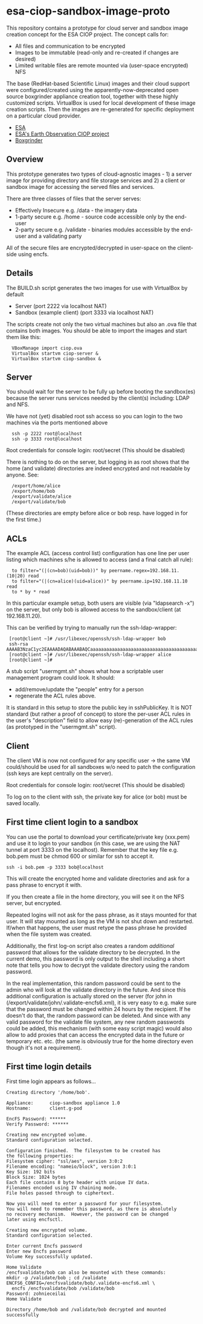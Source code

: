 esa-ciop-sandbox-image-proto
============================

This repository contains a prototype for cloud server and sandbox image creation concept for the ESA CIOP project. The concept calls for:

* All files and communication to be encrypted
* Images to be immutable (read-only and re-created if changes are desired)
* Limited writable files are remote mounted via (user-space encrypted) NFS

The base (RedHat-based Scientific Linux) images and their cloud support were configured/created using the apparently-now-deprecated open source boxgrinder appliance creation tool, together with these highly customized scripts. VirtualBox is used for local development of these image creation scripts. Then the images are re-generated for specific deployment on a particular cloud provider.

* [ESA](http://esa.int)
* [ESA's Earth Observation CIOP project](http://ciop.eo.esa.int)
* [Boxgrinder](http://boxgrinder.org)

Overview
---------------------

This prototype generates two types of cloud-agnostic images - 1) a server image for providing directory and file storage services and 2) a client or sandbox image for accessing the served files and services.

There are three classes of files that the server serves:
 * Effectively Insecure e.g. /data - the imagery data
 * 1-party secure e.g. /home - source code accessible only by the end-user
 * 2-party secure e.g. /validate - binaries modules accessible by the end-user and a validating party

All of the secure files are encrypted/decrypted in user-space on the client-side using encfs.

Details
---------------------

The BUILD.sh script generates the two images for use with VirtualBox by default

 * Server                       (port 2222 via localhost NAT)
 * Sandbox (example client)     (port 3333 via localhost NAT)

The scripts create not only the two virtual machines but also an .ova file that contains both images. You should be able to import the images and start them like this:

```
  VBoxManage import ciop.ova
  VirtualBox startvm ciop-server &
  VirtualBox startvm ciop-sandbox &
```

Server
------

You should wait for the server to be fully up before booting the sandbox(es) because the server runs services needed by the client(s) including: LDAP and NFS.

We have not (yet) disabled root ssh access so you can login to the two machines via the ports mentioned above

```
  ssh -p 2222 root@localhost
  ssh -p 3333 root@localhost
```

Root credentials for console login: root/secret  (This should be disabled)

There is nothing to do on the server, but logging in as root shows that the home (and validate) directories are indeed encrypted and not readable by anyone. See:

```
  /export/home/alice
  /export/home/bob
  /export/validate/alice
  /export/validate/bob
```

(These directories are empty before alice or bob resp. have logged in for the first time.)

ACLs
----

The example ACL (access control list) configuration has one line per user listing which machines s/he is allowed to access (and a final catch all rule):

```
  to filter="(|(cn=bob)(uid=bob))" by peername.regex=192.168.11.(10|20) read
  to filter="(|(cn=alice)(uid=alice))" by peername.ip=192.168.11.10 read
  to * by * read
```

In this particular example setup, both users are visible (via "ldapsearch -x") on the server, but only bob is allowed access to the sandbox/client (at 192.168.11.20).

This can be verified by trying to manually run the ssh-ldap-wrapper:

```
 [root@client ~]# /usr/libexec/openssh/ssh-ldap-wrapper bob
 ssh-rsa AAAAB3NzaC1yc2EAAAADAQABAAABAQCaaaaaaaaaaaaaaaaaaaaaaaaaaaaaaaaaaaaaaaaaaaaaaaaaaaaaaaaaaaaaaaaaaaaaaaaaaaaaaaaaaaaaaaaaaaaaaaaaaaaaaaaaaaaaaaaaaaaaaaaaaaaaaaaaaaaaaaaaaaaaaaaaaaaaaaaaaaaaaaaaaaaaaaaaaaaaaaaaaaaaaaaaaaaaaaaaaaaaaaaaaaaaaaaaaaaaaaaaaaaaaaaaaaaaaaaaaaaaaaaaaaaaaaaaaaaaaaaaaaaaaaaaaaaaaaaaaaaaaaaaaaaaaaaaaaaaaaaaaaaaaaaaaaaaaaaaaaaaaaaaaaaaaaaaaaaaaaaaaaaa
 [root@client ~]# /usr/libexec/openssh/ssh-ldap-wrapper alice
 [root@client ~]# 
```

A stub script "usermgmt.sh" shows what how a scriptable user management program could look. It should:

 * add/remove/update the "people" entry for a person
 * regenerate the ACL rules above.

It is standard in this setup to store the public key in sshPublicKey.  It is NOT standard (but rather a proof of concept) to store the per-user ACL rules in the user's "description" field to allow easy (re)-generation of the ACL rules (as prototyped in the "usermgmt.sh" script).
 
Client
------

The client VM is now not configured for any specific user -> the same VM could/should be used for all sandboxes w/o need to patch the configuration (ssh keys are kept centrally on the server). 

Root credentials for console login: root/secret  (This should be disabled)

To log on to the client with ssh, the private key for alice (or bob) must be saved locally.


First time client login to a sandbox
------------------------------------

You can use the portal to download your certificate/private key (xxx.pem) and use it to login to your sandbox (in this case, we are using the NAT tunnel at port 3333 on the localhost). Remember that the key file e.g. bob.pem must be chmod 600 or similar for ssh to accept it.

	ssh -i bob.pem -p 3333 bob@localhost

This will create the encrypted home and validate directories and ask for a pass phrase to encrypt it with.

If you then create a file in the home directory, you will see it on the NFS server, but encrypted.

Repeated logins will not ask for the pass phrase, as it stays mounted for that user. It will stay mounted as long as the VM is not shut down and restarted. If/when that happens, the user must retype the pass phrase he provided when the file system was created.

Additionally, the first log-on script also creates a random *additional* password that allows for the validate directory to be decrypted. In the current demo, this password is only output to the shell including a short note that tells you how to decrypt the validate directory using the random password.

In the real implementation, this random password could be sent to the admin who will look at the validate directory in the future. And since this additional configuration is actually stored on the server (for john in (/export/validate/john/.validate-encfs6.xml), it is very easy to e.g. make sure that the password must be changed within 24 hours by the recipient. If he doesn't do that, the random password can be deleted. And since with any valid password for the validate file system, any new random passwords could be added, this mechanism (with some easy script magic) would also allow to add proxies that can access the encrypted data in the future or temporary etc. etc. (the same is obviously true for the home directory even though it's not a requirement).

First time login details
------------------------

First time login appears as follows...

```
Creating directory '/home/bob'.

Appliance:      ciop-sandbox appliance 1.0
Hostname:       client.g-pod

EncFS Password: ******
Verify Password: ******

Creating new encrypted volume.
Standard configuration selected.

Configuration finished.  The filesystem to be created has
the following properties:
Filesystem cipher: "ssl/aes", version 3:0:2
Filename encoding: "nameio/block", version 3:0:1
Key Size: 192 bits
Block Size: 1024 bytes
Each file contains 8 byte header with unique IV data.
Filenames encoded using IV chaining mode.
File holes passed through to ciphertext.

Now you will need to enter a password for your filesystem.
You will need to remember this password, as there is absolutely
no recovery mechanism.  However, the password can be changed
later using encfsctl.

Creating new encrypted volume.
Standard configuration selected.

Enter current Encfs password
Enter new Encfs password
Volume Key successfully updated.

Home Validate
/encfsvalidate/bob can also be mounted with these commands:
mkdir -p /validate/bob ; cd /validate
ENCFS6_CONFIG=/encfsvalidate/bob/.validate-encfs6.xml \
  encfs /encfsvalidate/bob /validate/bob
Password: zohnieceilai
Home Validate

Directory /home/bob and /validate/bob decrypted and mounted successfully
```
